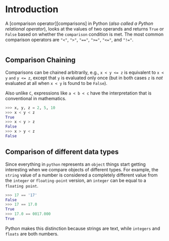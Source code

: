 # Introduction

A [comparison operator][comparisons] in Python (_also called a Python relational operator_), looks at the values of two operands and returns `True` or `False` based on whether the `comparison` condition is met. The most common comparison operators are `"<"`, `">"`, `"=="`, `">="`, `"<="`, and `"!="`.


```python
```

## Comparison Chaining

Comparisons can be chained arbitrarily, e.g., `x < y <= z` is equivalent to `x < y` `and` `y <= z`, except that `y` is evaluated only once (but in both cases `z` is _not_ evaluated at all when `x < y` is found to be `False`).

Also unlike `C`, expressions like `a < b < c` have the interpretation that is conventional in mathematics.

```python
>>> x, y, z = 2, 5, 10
>>> x < y < z
True
>>> x < y > z
False
>>> x > y < z
False
```

## Comparison of different data types

Since everything in `python` represents an `object` things start getting interesting when we compare objects of different types. For example, the `string` value of a number is considered a completely different value from the `integer` or `floating-point` version, an `integer` can be equal to a `floating point`.

```python
>>> 17 == '17'
False
>>> 17 == 17.0
True
>>> 17.0 == 0017.000
True
```

Python makes this distinction because strings are text, while `integers` and `floats` are both numbers.
